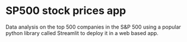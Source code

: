 # SP500 stock prices app
Data analysis on the top 500 companies in the S&amp;P 500 using a popular python library called Streamlit to deploy it in a web based app.
